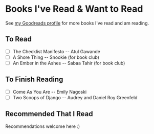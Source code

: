 # Books I've Read & Want to Read

See [my Goodreads profile](https://www.goodreads.com/user/show/3754255-lacey) for more books I've read and am reading. 

## To Read 

- [ ] The Checklist Manifesto -- Atul Gawande 
- [ ] A Shore Thing -- Snookie (for book club) 
- [ ] An Ember in the Ashes -- Sabaa Tahir (for book club) 

## To Finish Reading

- [ ] Come As You Are -- Emily Nagoski
- [ ] Two Scoops of Django -- Audrey and Daniel Roy Greenfeld 

## Recommended That I Read

Recommendations welcome here :)

